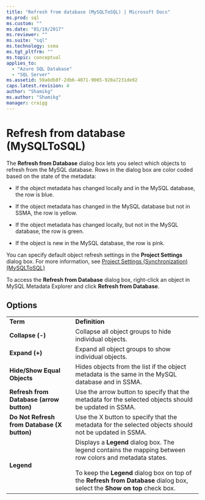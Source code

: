 ```yaml
---
title: "Refresh from database (MySQLToSQL) | Microsoft Docs"
ms.prod: sql
ms.custom: ""
ms.date: "01/19/2017"
ms.reviewer: ""
ms.suite: "sql"
ms.technology: ssma
ms.tgt_pltfrm: ""
ms.topic: conceptual
applies_to: 
  - "Azure SQL Database"
  - "SQL Server"
ms.assetid: 59a6db8f-2db6-4071-9005-928a7231de92
caps.latest.revision: 4
author: "Shamikg"
ms.author: "Shamikg"
manager: craigg
---
```

# Refresh from database (MySQLToSQL)
The **Refresh from Database** dialog box lets you select which objects to refresh from the MySQL database. Rows in the dialog box are color coded based on the state of the metadata:  
  
-   If the object metadata has changed locally and in the MySQL database, the row is blue.  
  
-   If the object metadata has changed in the MySQL database but not in SSMA, the row is yellow.  
  
-   If the object metadata has changed locally, but not in the MySQL database, the row is green.  
  
-   If the object is new in the MySQL database, the row is pink.  
  
You can specify default object refresh settings in the **Project Settings** dialog box. For more information, see [Project Settings &#40;Synchronization&#41; &#40;MySQLToSQL&#41;](../../ssma/mysql/project-settings-synchronization-mysqltosql.md)  
  
To access the **Refresh from Database** dialog box, right-click an object in MySQL Metadata Explorer and click **Refresh from Database**.  
  
## Options  
  
|||  
|-|-|  
|**Term**|**Definition**|  
|**Collapse (-)**|Collapse all object groups to hide individual objects.|  
|**Expand (+)**|Expand all object groups to show individual objects.|  
|**Hide/Show Equal Objects**|Hides objects from the list if the object metadata is the same in the MySQL database and in SSMA.|  
|**Refresh from Database (arrow button)**|Use the arrow button to specify that the metadata for the selected objects should be updated in SSMA.|  
|**Do Not Refresh from Database (X button)**|Use the X button to specify that the metadata for the selected objects should not be updated in SSMA.|  
|**Legend**|Displays a **Legend** dialog box. The legend contains the mapping between row colors and metadata states.<br /><br />To keep the **Legend** dialog box on top of the **Refresh from Database** dialog box, select the **Show on top** check box.|  
  
